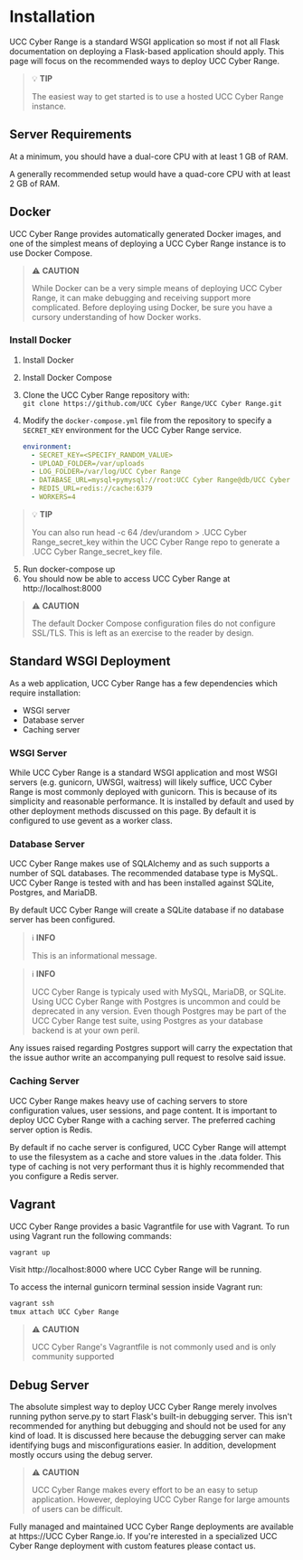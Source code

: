 # Installation

UCC Cyber Range is a standard WSGI application so most if not all Flask documentation on deploying a Flask-based application should apply. This page will focus on the recommended ways to deploy UCC Cyber Range.

> 💡 **TIP**
> 
> The easiest way to get started is to use a hosted UCC Cyber Range instance.

## Server Requirements

At a minimum, you should have a dual-core CPU with at least 1 GB of RAM.

A generally recommended setup would have a quad-core CPU with at least 2 GB of RAM.

## Docker

UCC Cyber Range provides automatically generated Docker images, and one of the simplest means of deploying a UCC Cyber Range instance is to use Docker Compose.

> ⚠️ **CAUTION**
> 
> While Docker can be a very simple means of deploying UCC Cyber Range, it can make debugging and receiving support more complicated. Before deploying using Docker, be sure you have a cursory understanding of how Docker works.

### Install Docker

1. Install Docker
2. Install Docker Compose
3. Clone the UCC Cyber Range repository with:  
   `git clone https://github.com/UCC Cyber Range/UCC Cyber Range.git`
   
4. Modify the `docker-compose.yml` file from the repository to specify a `SECRET_KEY` environment for the UCC Cyber Range service.

   ```yaml
   environment:
     - SECRET_KEY=<SPECIFY_RANDOM_VALUE>
     - UPLOAD_FOLDER=/var/uploads
     - LOG_FOLDER=/var/log/UCC Cyber Range
     - DATABASE_URL=mysql+pymysql://root:UCC Cyber Range@db/UCC Cyber Range
     - REDIS_URL=redis://cache:6379
     - WORKERS=4
   ```

> 💡 **TIP**
> 
> You can also run head -c 64 /dev/urandom > .UCC Cyber Range_secret_key within the UCC Cyber Range repo to generate a .UCC Cyber Range_secret_key file.

5. Run docker-compose up
6. You should now be able to access UCC Cyber Range at http://localhost:8000

> ⚠️ **CAUTION**
> 
> The default Docker Compose configuration files do not configure SSL/TLS. This is left as an exercise to the reader by design.

## Standard WSGI Deployment
As a web application, UCC Cyber Range has a few dependencies which require installation:

* WSGI server
* Database server
* Caching server

### WSGI Server
While UCC Cyber Range is a standard WSGI application and most WSGI servers (e.g. gunicorn, UWSGI, waitress) will likely suffice, UCC Cyber Range is most commonly deployed with gunicorn. This is because of its simplicity and reasonable performance. It is installed by default and used by other deployment methods discussed on this page. By default it is configured to use gevent as a worker class.

### Database Server
UCC Cyber Range makes use of SQLAlchemy and as such supports a number of SQL databases. The recommended database type is MySQL. UCC Cyber Range is tested with and has been installed against SQLite, Postgres, and MariaDB.

By default UCC Cyber Range will create a SQLite database if no database server has been configured.

> ℹ️ **INFO**
> 
> This is an informational message.

> ℹ️ **INFO**
> 
> UCC Cyber Range is typicaly used with MySQL, MariaDB, or SQLite. Using UCC Cyber Range with Postgres is uncommon and could be deprecated in any version. Even though Postgres may be part of the UCC Cyber Range test suite, using Postgres as your database backend is at your own peril.

Any issues raised regarding Postgres support will carry the expectation that the issue author write an accompanying pull request to resolve said issue.

### Caching Server
UCC Cyber Range makes heavy use of caching servers to store configuration values, user sessions, and page content. It is important to deploy UCC Cyber Range with a caching server. The preferred caching server option is Redis.

By default if no cache server is configured, UCC Cyber Range will attempt to use the filesystem as a cache and store values in the .data folder. This type of caching is not very performant thus it is highly recommended that you configure a Redis server.

## Vagrant
UCC Cyber Range provides a basic Vagrantfile for use with Vagrant. To run using Vagrant run the following commands:

```bash
vagrant up
```

Visit http://localhost:8000 where UCC Cyber Range will be running.

To access the internal gunicorn terminal session inside Vagrant run:
```bash
vagrant ssh
tmux attach UCC Cyber Range
```

> ⚠️ **CAUTION**
> 
> UCC Cyber Range's Vagrantfile is not commonly used and is only community supported

## Debug Server
The absolute simplest way to deploy UCC Cyber Range merely involves running python serve.py to start Flask's built-in debugging server. This isn't recommended for anything but debugging and should not be used for any kind of load. It is discussed here because the debugging server can make identifying bugs and misconfigurations easier. In addition, development mostly occurs using the debug server.

> ⚠️ **CAUTION**
> 
> UCC Cyber Range makes every effort to be an easy to setup application. However, deploying UCC Cyber Range for large amounts of users can be difficult.

Fully managed and maintained UCC Cyber Range deployments are available at https://UCC Cyber Range.io. If you're interested in a specialized UCC Cyber Range deployment with custom features please contact us.